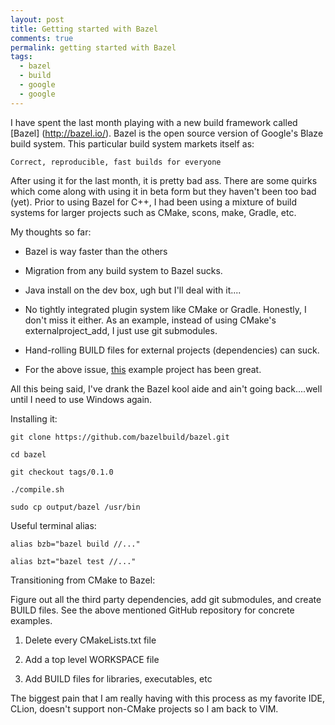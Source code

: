 ```yaml
---
layout: post
title: Getting started with Bazel
comments: true
permalink: getting started with Bazel
tags:
  - bazel
  - build
  - google
  - google
---
```


I have spent the last month playing with a new build framework called [Bazel] (http://bazel.io/).  Bazel is the open source version of Google's Blaze build system.  This particular build system markets itself as:

~~~
Correct, reproducible, fast builds for everyone
~~~

After using it for the last month, it is pretty bad ass.  There are some quirks which come along with using it in beta form but they haven't been too bad (yet).  Prior to using Bazel for C++, I had been using a mixture of build systems for larger projects such as CMake, scons, make, Gradle, etc.

My thoughts so far:

  *  Bazel is way faster than the others

  *  Migration from any build system to Bazel sucks.

  *  Java install on the dev box, ugh but I'll deal with it....

  *  No tightly integrated plugin system like CMake or Gradle.  Honestly, I don't miss it either.  As an example, instead of using CMake's externalproject_add, I just use git submodules.

  *  Hand-rolling BUILD files for external projects (dependencies) can suck.

  * For the above issue, [this](https://github.com/mzhaom/trunk) example project has been great.

All this being said, I've drank the Bazel kool aide and ain't going back....well until I need to use Windows again.

Installing it:

~~~
git clone https://github.com/bazelbuild/bazel.git

cd bazel

git checkout tags/0.1.0

./compile.sh

sudo cp output/bazel /usr/bin
~~~

Useful terminal alias:

~~~
alias bzb="bazel build //..." 

alias bzt="bazel test //..."
~~~

Transitioning from CMake to Bazel:

Figure out all the third party dependencies, add git submodules, and create BUILD files.  See the above mentioned GitHub repository for concrete examples.

1.  Delete every CMakeLists.txt file

2.  Add a top level WORKSPACE file

3.  Add BUILD files for libraries, executables, etc

The biggest pain that I am really having with this process as my favorite IDE, CLion, doesn't support non-CMake projects so I am back to VIM.

